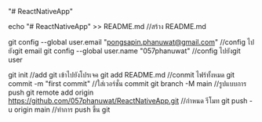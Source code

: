 "# ReactNativeApp" 

echo "# ReactNativeApp" >> README.md //สร้าง README.md

git config --global user.email "pongsapin.phanuwat@gmail.com"  //config ไปยังgit email
git config --global user.name "057phanuwat" //config ไปยังgit user

git init  //add git เข้าไปยังโปรเจค
git add README.md      //conmit ไฟร์ทั้งหมด
git commit -m "first commit"  //ใส่เวอร์ชั่น commit
git branch -M main  //รูปแบบการ push
git remote add origin https://github.com/057phanuwat/ReactNativeApp.git  //กำหนด รีโมท
git push -u origin main  //ทำการ push ขึ้น git